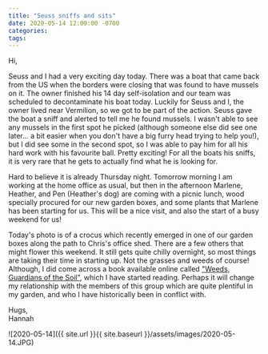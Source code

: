 ```yaml
---
title: "Seuss sniffs and sits"
date: 2020-05-14 12:00:00 -0700
categories:
tags:
---
```


Hi,

Seuss and I had a very exciting day today. There was a boat that came back from the US when the borders were closing that was found to have mussels on it. The owner finished his 14 day self-isolation and our team was scheduled to decontaminate his boat today. Luckily for Seuss and I, the owner lived near Vermilion, so we got to be part of the action. Seuss gave the boat a sniff and alerted to tell me he found mussels. I wasn't able to see any mussels in the first spot he picked (although someone else did see one later... a bit easier when you don't have a big furry head trying to help you!), but I did see some in the second spot, so I was able to pay him for all his hard work with his favourite ball. Pretty exciting! For all the boats his sniffs, it is very rare that he gets to actually find what he is looking for.

Hard to believe it is already Thursday night. Tomorrow morning I am working at the home office as usual, but then in the afternoon Marlene, Heather, and Pen (Heather's dog) are coming with a picnic lunch, wood specially procured for our new garden boxes, and some plants that Marlene has been starting for us. This will be a nice visit, and also the start of a busy weekend for us!

Today's photo is of a crocus which recently emerged in one of our garden boxes along the path to Chris's office shed. There are a few others that might flower this weekend. It still gets quite chilly overnight, so most things are taking their time in starting up. Not the grasses and weeds of course! Although, I did come across a book available online called ["Weeds, Guardians of the Soil"](http://www.journeytoforever.org/farm_library/weeds/WeedsToC.html#contents), which I have started reading. Perhaps it will change my relationship with the members of this group which are quite plentiful in my garden, and who I have historically been in conflict with.

Hugs,<br />
Hannah

![2020-05-14]({{ site.url }}{{ site.baseurl }}/assets/images/2020-05-14.JPG)